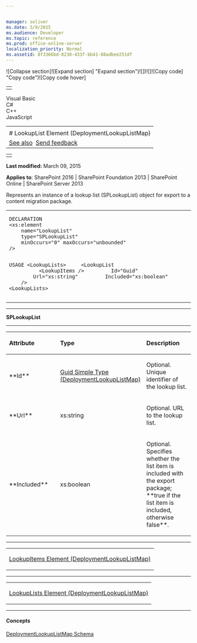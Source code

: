 ```yaml
---


manager: soliver
ms.date: 3/9/2015
ms.audience: Developer
ms.topic: reference
ms.prod: office-online-server
localization_priority: Normal
ms.assetid: 8f3366bd-8238-433f-bb41-88adbee251df
---
```


![Collapse
section]![Expand
section] "Expand section")![]()![])![]![]()![Copy
code] "Copy code")![Copy code
hover]
<table>
<tbody>
<tr class="odd">
<td align="left"></td>
</tr>
</tbody>
</table>

Visual Basic  
C\#  
C++  
JavaScript  

<table>
<tbody>
<tr class="odd">
<td align="left"><span id="runningHeaderText"></span></td>
</tr>
<tr class="even">
<td align="left"># LookupList Element (DeploymentLookupListMap)</td>
</tr>
<tr class="odd">
<td align="left"><a href="#seeAlsoToggle">See also</a>  <span id="headfeedbackarea" class="feedbackhead"><a href="javascript:SubmitFeedback(&#39;docthis@Microsoft.com&#39;,&#39;&#39;,&#39;&#39;,&#39;&#39;,&#39;1.0.18082.1225&#39;,&#39;%0\dThank%20you%20for%20your%20feedback.%20The%20developer%20writing%20teams%20use%20your%20feedback%20to%20improve%20documentation.%20While%20we%20are%20reviewing%20your%20feedback,%20we%20may%20send%20you%20e-mail%20to%20ask%20for%20clarification%20or%20feedback%20on%20a%20solution.%20We%20do%20not%20use%20your%20e-mail%20address%20for%20any%20other%20purpose%20and%20we%20delete%20it%20after%20we%20finish%20our%20review.%0\AFor%20further%20information%20about%20the%20privacy%20policies%20of%20Microsoft,%20please%20see%20http://privacy.microsoft.com/en-us/default.aspx.%0\A%0\d&#39;,&#39;Customer%20feedback&#39;);">Send feedback</a></span></td>
</tr>
</tbody>
</table>

<table>
<colgroup>
<col width="100%" />
</colgroup>
<tbody>
<tr class="odd">
<td align="left"></td>
</tr>
</tbody>
</table>

**Last modified:** March 09, 2015

**Applies to**: SharePoint 2016 | SharePoint Foundation 2013 |
SharePoint Online | SharePoint Server 2013

Represents an instance of a lookup list (<span
class="keyword">SPLookupList</span>) object for export to a content
migration package.

<span codelanguage="other"></span>
<table>
<colgroup>
<col width="100%" />
</colgroup>
<tbody>
<tr class="odd">
<td align="left"><pre><code>DECLARATION
&lt;xs:element 
    name=&quot;LookupList&quot; 
    type=&quot;SPLookupList&quot; 
    minOccurs=&quot;0&quot; maxOccurs=&quot;unbounded&quot; 
/&gt;

USAGE
&lt;LookupLists&gt;
    &lt;LookupList
          &lt;LookupItems /&gt;
        Id=&quot;Guid&quot;
        Url=&quot;xs:string&quot;
        Included=&quot;xs:boolean&quot;
    /&gt;
&lt;LookupLists&gt;</code></pre></td>
</tr>
</tbody>
</table>


-----------------------------------------------------------------------------------------------------------------------------------------------------------------------------------------

**SPLookupList**


-----------------------------------------------------------------------------------------------------------------------------------------------------------------------------------------------

<table>
<colgroup>
<col width="33%" />
<col width="33%" />
<col width="33%" />
</colgroup>
<thead>
<tr class="header">
<th align="left"><p>Attribute</p></th>
<th align="left"><p>Type</p></th>
<th align="left"><p>Description</p></th>
</tr>
</thead>
<tbody>
<tr class="odd">
<td align="left"><p>**Id**</p></td>
<td align="left"><p><span sdata="link"><a href="guid-simple-type-deploymentlookuplistmap.md">Guid Simple Type (DeploymentLookupListMap)</a></span></p></td>
<td align="left"><p>Optional. Unique identifier of the lookup list.</p></td>
</tr>
<tr class="even">
<td align="left"><p>**Url**</p></td>
<td align="left"><p>xs:string</p></td>
<td align="left"><p>Optional. URL to the lookup list.</p></td>
</tr>
<tr class="odd">
<td align="left"><p>**Included**</p></td>
<td align="left"><p>xs:boolean</p></td>
<td align="left"><p>Optional. Specifies whether the list item is included with the export package; **true</span> if the list item is included, otherwise <span class="keyword">false**.</p></td>
</tr>
</tbody>
</table>


---------------------------------------------------------------------------------------------------------------------------------------------------------------------------------------------------

<table>
<colgroup>
<col width="100%" />
</colgroup>
<tbody>
<tr class="odd">
<td align="left"><p><span sdata="link"><a href="lookupitems-element-deploymentlookuplistmap.md">LookupItems Element (DeploymentLookupListMap)</a></span></p></td>
</tr>
</tbody>
</table>


----------------------------------------------------------------------------------------------------------------------------------------------------------------------------------------------------

<table>
<colgroup>
<col width="100%" />
</colgroup>
<tbody>
<tr class="odd">
<td align="left"><p><span sdata="link"><a href="lookuplists-element-deploymentlookuplistmap.md">LookupLists Element (DeploymentLookupListMap)</a></span></p></td>
</tr>
</tbody>
</table>


-------------------------------------------------------------------------------------------------------------------------------------------------------------------------------------------

#### Concepts

[DeploymentLookupListMap
Schema](deploymentlookuplistmap-schema.md)</span>








